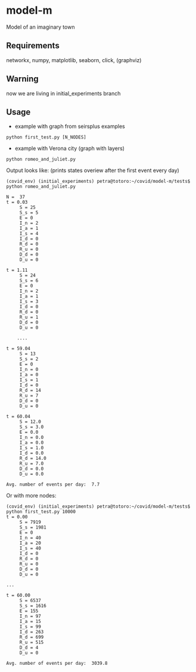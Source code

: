 # model-m
Model of an imaginary town 

## Requirements 

networkx, numpy, matplotlib, seaborn, click, (graphviz)

## Warning 
now we are living in initial_experiments branch 


## Usage 
 - example with graph from seirsplus examples 
```
python first_test.py [N_NODES] 
```

- example with Verona city (graph with layers)
```
python romeo_and_juliet.py 
```

Output looks like:
(prints states overiew after the first event every day)
```
(covid_env) (initial_experiments) petra@totoro:~/covid/model-m/tests$ python romeo_and_juliet.py

N =  37
t = 0.03
	 S = 25
	 S_s = 5
	 E = 0
	 I_n = 2
	 I_a = 1
	 I_s = 4
	 I_d = 0
	 R_d = 0
	 R_u = 0
	 D_d = 0
	 D_u = 0

t = 1.11
	 S = 24
	 S_s = 6
	 E = 0
	 I_n = 2
	 I_a = 1
	 I_s = 3
	 I_d = 0
	 R_d = 0
	 R_u = 1
	 D_d = 0
	 D_u = 0

	.... 
	
t = 59.04
	 S = 13
	 S_s = 2
	 E = 0
	 I_n = 0
	 I_a = 0
	 I_s = 1
	 I_d = 0
	 R_d = 14
	 R_u = 7
	 D_d = 0
	 D_u = 0

t = 60.04
	 S = 12.0
	 S_s = 3.0
	 E = 0.0
	 I_n = 0.0
	 I_a = 0.0
	 I_s = 1.0
	 I_d = 0.0
	 R_d = 14.0
	 R_u = 7.0
	 D_d = 0.0
	 D_u = 0.0

Avg. number of events per day:  7.7
```


Or with more nodes:
```
(covid_env) (initial_experiments) petra@totoro:~/covid/model-m/tests$ python first_test.py 10000
t = 0.00
	 S = 7919
	 S_s = 1981
	 E = 0
	 I_n = 40
	 I_a = 20
	 I_s = 40
	 I_d = 0
	 R_d = 0
	 R_u = 0
	 D_d = 0
	 D_u = 0

...

t = 60.00
	 S = 6537
	 S_s = 1616
	 E = 155
	 I_n = 97
	 I_a = 15
	 I_s = 99
	 I_d = 263
	 R_d = 699
	 R_u = 515
	 D_d = 4
	 D_u = 0

Avg. number of events per day:  3039.8

```
